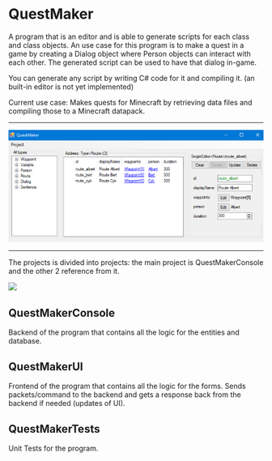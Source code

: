 # QuestMaker

A program that is an editor and is able to generate scripts for each class and class objects. An use case for this program is  to make a quest in a game by creating a Dialog object where Person objects can interact with each other. The generated script can be used to have that dialog in-game.

You can generate any script by writing C# code for it and compiling it. (an built-in editor is not yet implemented)

Current use case: Makes quests for Minecraft by retrieving data files and compiling those to a Minecraft datapack.

---

![](./docs/main.png)

---

The projects is divided into  projects: the main project is QuestMakerConsole and the other 2 reference from it.

[![](https://mermaid.ink/img/eyJjb2RlIjoiZ3JhcGggVERcbiAgICBRdWVzdE1ha2VyQ29uc29sZSAtLT4gUXVlc3RNYWtlclRlc3RzXG4gICAgUXVlc3RNYWtlclVJIC0tPiBRdWVzdE1ha2VyVGVzdHNcbiAgICBRdWVzdE1ha2VyQ29uc29sZSAtLT4gUXVlc3RNYWtlclVJXG4gICIsIm1lcm1haWQiOnsidGhlbWUiOiJmb3Jlc3QifSwidXBkYXRlRWRpdG9yIjpmYWxzZSwiYXV0b1N5bmMiOnRydWUsInVwZGF0ZURpYWdyYW0iOmZhbHNlfQ)]()

## QuestMakerConsole ##
Backend of the program that contains all the logic for the entities and database.

## QuestMakerUI ##
Frontend of the program that contains all the logic for the forms. Sends packets/command to the backend and gets a response back from the backend if needed (updates of UI).

## QuestMakerTests ##
Unit Tests for the program.
